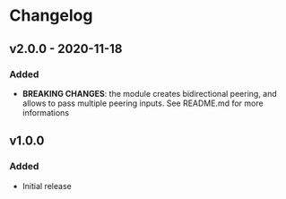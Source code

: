 # Changelog

## v2.0.0 - 2020-11-18

### Added

- **BREAKING CHANGES**: the module creates bidirectional peering, and allows to pass multiple peering inputs. See README.md for more informations

## v1.0.0

### Added

- Initial release
